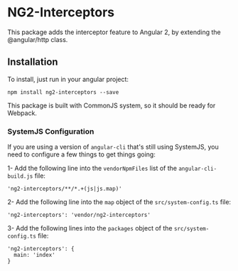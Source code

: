 # NG2-Interceptors

This package adds the interceptor feature to Angular 2, by extending the @angular/http class.

## Installation

To install, just run in your angular project:
````
npm install ng2-interceptors --save
````

This package is built with CommonJS system, so it should be ready for Webpack.

### SystemJS Configuration

If you are using a version of `angular-cli` that's still using SystemJS, you need to configure a few things to get things going:

1- Add the following line into the `vendorNpmFiles` list of the `angular-cli-build.js` file:
````
'ng2-interceptors/**/*.+(js|js.map)'
````

2- Add the following line into the `map` object of the `src/system-config.ts` file:
````
'ng2-interceptors': 'vendor/ng2-interceptors'
````

3- Add the following lines into the `packages` object of the `src/system-config.ts` file:
````
'ng2-interceptors': {
  main: 'index'
}
````
